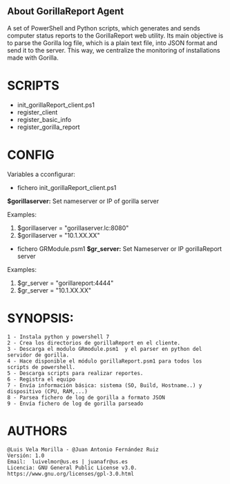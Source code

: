 ## About GorillaReport Agent

A set of PowerShell and Python scripts, which generates and sends computer status reports to the GorillaReport web utility. Its main objective is to parse the Gorilla log file, which is a plain text file, into JSON format and send it to the server. This way, we centralize the monitoring of installations made with Gorilla.

# SCRIPTS

  - init_gorillaReport_client.ps1
  - register_client
  - register_basic_info
  - register_gorilla_report

# CONFIG

Variables a cconfigurar:
* fichero init_gorillaReport_client.ps1

**$gorillaserver:** Set nameserver or IP of gorilla server

Examples:
1. $gorillaserver = "gorillaserver.lc:8080"
2. $gorillaserver = "10.1.XX.XX"


* fichero GRModule.psm1
**$gr_server:** Set Nameserver or IP gorillaReport server

Examples:
1. $gr_server = "gorillareport:4444"
2. $gr_server = "10.1.XX.XX"


# SYNOPSIS: 
    1 - Instala python y powershell 7
    2 - Crea los directorios de gorillaReport en el cliente.
    3 - Descarga el modulo GRmodule.psm1  y el parser en python del servidor de gorilla.
    4 - Hace disponible el módulo gorillaReport.psm1 para todos los scripts de powershell.
    5 - Descarga scripts para realizar reportes.
    6 - Registra el equipo
    7 - Envía información básica: sistema (SO, Build, Hostname..) y dispositivo (CPU, RAM,...)
    8 - Parsea fichero de log de gorilla a formato JSON
    9 - Envía fichero de log de gorilla parseado

# AUTHORS
    @Luis Vela Morilla - @Juan Antonio Fernández Ruiz
    Versión: 1.0
    Email:  luivelmor@us.es | juanafr@us.es
    Licencia: GNU General Public License v3.0. https://www.gnu.org/licenses/gpl-3.0.html

